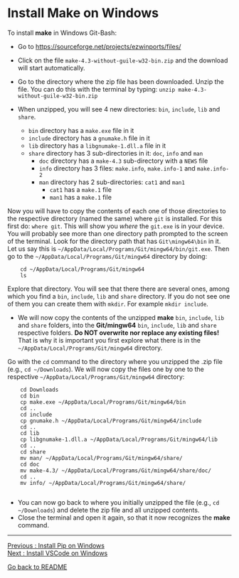 # Install Make on Windows

To install **make** in Windows Git-Bash:

- Go to https://sourceforge.net/projects/ezwinports/files/  
- Click on the file `make-4.3-without-guile-w32-bin.zip` and the download will start automatically.    
- Go to the directory where the zip file has been downloaded. Unzip the file. You can do this with the terminal by typing: `unzip make-4.3-without-guile-w32-bin.zip`  
- When unzipped, you will see 4 new directories: `bin`, `include`, `lib` and `share`.   

    - `bin` directory has a `make.exe` file in it   
    - `include` directory has a `gnumake.h` file in it  
    - `lib` directory has a `libgnumake-1.dll.a` file in it   
    - `share` directory has 3 sub-directories in it: `doc`, `info` and `man`    
        - `doc` directory has a `make-4.3` sub-directory with a `NEWS` file   
        - `info` directory has 3 files: `make.info`, `make.info-1` and `make.info-2`   
        - `man` directory has 2 sub-directories: `cat1` and `man1`   
            - `cat1` has a `make.1` file   
            - `man1` has a `make.1` file   

Now you will have to copy the contents of each one of those directories to the respective directory (named the same) where `git` is installed. For this first do: `where git`. This will show you *where* the `git.exe` is in your device. You will probably see more than one directory path prompted to the screen of the terminal. Look for the directory path that has `Git\mingw64\bin` in it. Let us say this is `~/AppData/Local/Programs/Git/mingw64/bin/git.exe`. Then go to the `~/AppData/Local/Programs/Git/mingw64` directory by doing:  

```
    cd ~/AppData/Local/Programs/Git/mingw64
    ls
```

Explore that directory. You will see that there there are several ones, among which you find a `bin`, `include`, `lib` and `share` directory. If you do not see one of them you can create them with `mkdir`. For example `mkdir include`.

- We will now copy the contents of the unzipped **make** `bin`, `include`, `lib` and `share` folders, into the **Git/mingw64** `bin`, `include`, `lib` and `share` respective folders. **Do NOT overwrite nor replace any existing files!** That is why it is important you first explore what there is in the `~/AppData/Local/Programs/Git/mingw64` directory. 

Go with the `cd` command to the directory where you unzipped the .zip file (e.g., `cd ~/Downloads`). We will now copy the files one by one to the respective `~/AppData/Local/Programs/Git/mingw64` directory:

```
    cd Downloads
    cd bin
    cp make.exe ~/AppData/Local/Programs/Git/mingw64/bin
    cd ..
    cd include
    cp gnumake.h ~/AppData/Local/Programs/Git/mingw64/include
    cd ..
    cd lib
    cp libgnumake-1.dll.a ~/AppData/Local/Programs/Git/mingw64/lib
    cd ..
    cd share
    mv man/ ~/AppData/Local/Programs/Git/mingw64/share/
    cd doc
    mv make-4.3/ ~/AppData/Local/Programs/Git/mingw64/share/doc/
    cd ..
    mv info/ ~/AppData/Local/Programs/Git/mingw64/share/
    
```
- You can now go back to where you initially unzipped the file (e.g., `cd ~/Downloads`) and delete the zip file and all unzipped contents.
- Close the terminal and open it again, so that it now recognizes the **make** command.


___________________________

[Previous : Install Pip on Windows](https://github.com/HeatherAn/installations-instructions/blob/main/Install-Pip-on-Windows.md)  
[Next     : Install VSCode on Windows](https://github.com/HeatherAn/installations-instructions/blob/main/Install-VSCode-on-Windows.md)

[Go back to README](https://github.com/HeatherAn/installations-instructions/blob/main/README.md)
